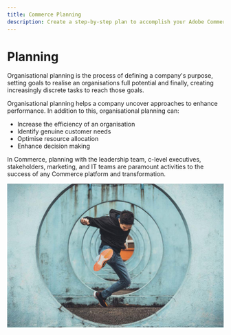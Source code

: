 ```yaml
---
title: Commerce Planning
description: Create a step-by-step plan to accomplish your Adobe Commerce project goals.
---
```


# Planning

Organisational planning is the process of defining a company's  purpose, setting goals to realise an organisations full potential and finally, creating increasingly discrete tasks to reach those goals.

Organisational planning helps a company uncover approaches to enhance performance. In addition to this, organisational planning can:​

- Increase the efficiency of an organisation​
- Identify genuine customer needs​
- Optimise resource allocation​
- Enhance decision making​

In Commerce, planning with the leadership team, c-level executives, stakeholders, marketing, and IT teams are paramount activities to the success of any Commerce platform and transformation.

![Man jumping and kicking leg in excitement](../../assets/playbooks/jump-kick.png)
